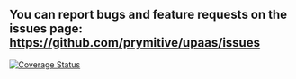 You can report bugs and feature requests on the issues page: https://github.com/prymitive/upaas/issues
------------------------------------------------------------------------------------------------------

[![Coverage Status](https://coveralls.io/repos/prymitive/upaas-admin/badge.png)](https://coveralls.io/r/prymitive/upaas-admin)
